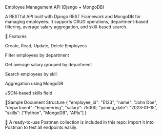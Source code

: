 Employee Management API (Django + MongoDB)

A RESTful API built with Django REST Framework and MongoDB for managing employees.
It supports CRUD operations, department-based filtering, average salary aggregation, and skill-based search.



🚀 Features

Create, Read, Update, Delete Employees

Filter employees by department

Get average salary grouped by department

Search employees by skill

Aggregation using MongoDB

JSON-based skills field


📌Sample Document Structure
{
"employee_id": "E123",
"name": "John Doe",
"department": "Engineering",
"salary": 75000,
"joining_date": "2023-01-15",
"skills": ["Python", "MongoDB", "APIs"]
}


📌 A ready-to-use Postman collection is included in this repo:
Import it into Postman to test all endpoints easily.

